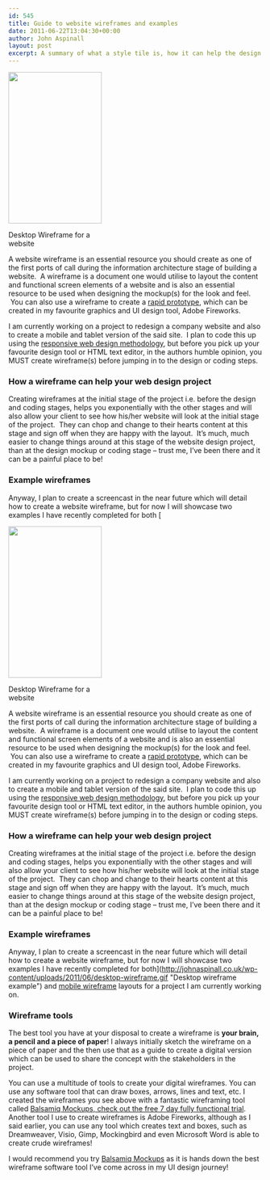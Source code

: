 ```yaml
---
id: 545
title: Guide to website wireframes and examples
date: 2011-06-22T13:04:30+00:00
author: John Aspinall
layout: post
excerpt: A summary of what a style tile is, how it can help the design process and a sample template file I created in Fireworks. 
---
```

<div id="attachment_547" style="width: 195px" class="wp-caption alignright">
  <a href="http://johnaspinall.co.uk/wp-content/uploads/2011/06/desktop-wireframe.gif"><img class="size-medium wp-image-547" title="desktop-wireframe" src="http://johnaspinall.co.uk/wp-content/uploads/2011/06/desktop-wireframe-185x300.gif" alt="" width="185" height="300" /></a>
  
  <p class="wp-caption-text">
    Desktop Wireframe for a website
  </p>
</div>

A website wireframe is an essential resource you should create as one of the first ports of call during the information architecture stage of building a website.  A wireframe is a document one would utilise to layout the content and functional screen elements of a website and is also an essential resource to be used when designing the mockup(s) for the look and feel.  You can also use a wireframe to create a [rapid prototype](http://www.adobe.com/devnet/fireworks/articles/rapid_prototyping.html), which can be created in my favourite graphics and UI design tool, Adobe Fireworks.

I am currently working on a project to redesign a company website and also to create a mobile and tablet version of the said site.  I plan to code this up using the [responsive web design methodology](http://johnaspinall.co.uk/2011/05/learn-responsive-web-design-some-resources/ "Learn Responsive Web Design – Some Resources"), but before you pick up your favourite design tool or HTML text editor, in the authors humble opinion, you MUST create wireframe(s) before jumping in to the design or coding steps.

<!--more-->

### How a wireframe can help your web design project

Creating wireframes at the initial stage of the project i.e. before the design and coding stages, helps you exponentially with the other stages and will also allow your client to see how his/her website will look at the initial stage of the project.  They can chop and change to their hearts content at this stage and sign off when they are happy with the layout.  It&#8217;s much, much easier to change things around at this stage of the website design project, than at the design mockup or coding stage &#8211; trust me, I&#8217;ve been there and it can be a painful place to be!

### Example wireframes

Anyway, I plan to create a screencast in the near future which will detail how to create a website wireframe, but for now I will showcase two examples I have recently completed for both [<div id="attachment_547" style="width: 195px" class="wp-caption alignright">
  <a href="http://johnaspinall.co.uk/wp-content/uploads/2011/06/desktop-wireframe.gif"><img class="size-medium wp-image-547" title="desktop-wireframe" src="http://johnaspinall.co.uk/wp-content/uploads/2011/06/desktop-wireframe-185x300.gif" alt="" width="185" height="300" /></a>
  
  <p class="wp-caption-text">
    Desktop Wireframe for a website
  </p>
</div>

A website wireframe is an essential resource you should create as one of the first ports of call during the information architecture stage of building a website.  A wireframe is a document one would utilise to layout the content and functional screen elements of a website and is also an essential resource to be used when designing the mockup(s) for the look and feel.  You can also use a wireframe to create a [rapid prototype](http://www.adobe.com/devnet/fireworks/articles/rapid_prototyping.html), which can be created in my favourite graphics and UI design tool, Adobe Fireworks.

I am currently working on a project to redesign a company website and also to create a mobile and tablet version of the said site.  I plan to code this up using the [responsive web design methodology](http://johnaspinall.co.uk/2011/05/learn-responsive-web-design-some-resources/ "Learn Responsive Web Design – Some Resources"), but before you pick up your favourite design tool or HTML text editor, in the authors humble opinion, you MUST create wireframe(s) before jumping in to the design or coding steps.

<!--more-->

### How a wireframe can help your web design project

Creating wireframes at the initial stage of the project i.e. before the design and coding stages, helps you exponentially with the other stages and will also allow your client to see how his/her website will look at the initial stage of the project.  They can chop and change to their hearts content at this stage and sign off when they are happy with the layout.  It&#8217;s much, much easier to change things around at this stage of the website design project, than at the design mockup or coding stage &#8211; trust me, I&#8217;ve been there and it can be a painful place to be!

### Example wireframes

Anyway, I plan to create a screencast in the near future which will detail how to create a website wireframe, but for now I will showcase two examples I have recently completed for both](http://johnaspinall.co.uk/wp-content/uploads/2011/06/desktop-wireframe.gif "Desktop wireframe example") and [mobile wireframe](http://johnaspinall.co.uk/wp-content/uploads/2011/06/kleeneze-mobile-wireframe.gif "Mobile wireframe example") layouts for a project I am currently working on.

### Wireframe tools

The best tool you have at your disposal to create a wireframe is **your brain, a pencil and a piece of paper**! I always initially sketch the wireframe on a piece of paper and the then use that as a guide to create a digital version which can be used to share the concept with the stakeholders in the project.

You can use a multitude of tools to create your digital wireframes. You can use any software tool that can draw boxes, arrows, lines and text, etc. I created the wireframes you see above with a fantastic wireframing tool called [Balsamiq Mockups, check out the free 7 day fully functional trial](http://balsamiq.com/).   Another tool I use to create wireframes is Adobe Fireworks, although as I said earlier, you can use any tool which creates text and boxes, such as Dreamweaver, Visio, Gimp, Mockingbird and even Microsoft Word is able to create crude wireframes!

I would recommend you try [Balsamiq Mockups](http://balsamiq.com/) as it is hands down the best wireframe software tool I&#8217;ve come across in my UI design journey!